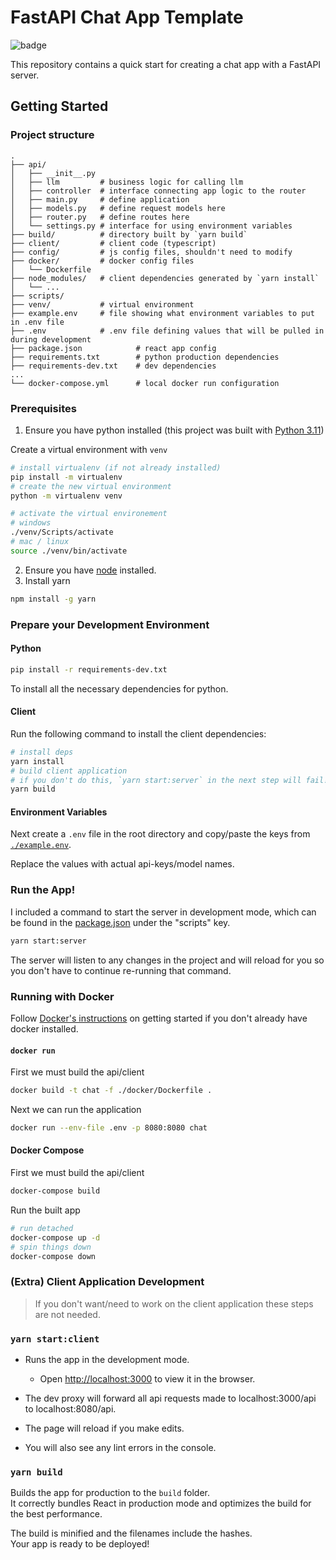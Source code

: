 # FastAPI Chat App Template 
![badge](https://badgen.net/badge/MLE/Tutorial/blue?icon=link)

This repository contains a quick start for creating a chat app with a FastAPI server.

## Getting Started

### Project structure

```
.
├── api/
│   ├── __init__.py
│   ├── llm         # business logic for calling llm
│   ├── controller  # interface connecting app logic to the router
│   ├── main.py     # define application
│   ├── models.py   # define request models here
│   ├── router.py   # define routes here
│   └── settings.py # interface for using environment variables
├── build/          # directory built by `yarn build`
├── client/         # client code (typescript)
├── config/         # js config files, shouldn't need to modify
├── docker/         # docker config files
│   └── Dockerfile
├── node_modules/   # client dependencies generated by `yarn install`
│   └── ...
├── scripts/
├── venv/           # virtual environment
├── example.env     # file showing what environment variables to put in .env file
├── .env            # .env file defining values that will be pulled in during development
├── package.json            # react app config
├── requirements.txt        # python production dependencies
├── requirements-dev.txt    # dev dependencies
...
└── docker-compose.yml      # local docker run configuration

```
 
### Prerequisites
1. Ensure you have python installed (this project was built with [Python 3.11](https://www.python.org/downloads/release/python-3119/))

Create a virtual environment with `venv`
```bash
# install virtualenv (if not already installed)
pip install -m virtualenv
# create the new virtual environment
python -m virtualenv venv

# activate the virtual environement
# windows
./venv/Scripts/activate
# mac / linux
source ./venv/bin/activate
```
2. Ensure you have [node](https://nodejs.org/en/download/package-manager) installed.
3. Install yarn

```bash
npm install -g yarn
```

### Prepare your Development Environment
#### Python
```bash
pip install -r requirements-dev.txt
```

To install all the necessary dependencies for python.

#### Client
Run the following command to install the client dependencies:

```bash
# install deps
yarn install
# build client application
# if you don't do this, `yarn start:server` in the next step will fail!
yarn build
```
#### Environment Variables
Next create a `.env` file in the root directory and copy/paste the keys from [`./example.env`](./example.env). 

Replace the values with actual api-keys/model names.

### Run the App!
I included a command to start the server in development mode, which can be found in the [package.json](./package.json) under the "scripts" key.

```bash
yarn start:server
```

The server will listen to any changes in the project and will reload for you so you don't have to continue re-running that command.

### Running with Docker

Follow [Docker's instructions](https://www.docker.com/get-started/) on getting started if you don't already have docker installed.

#### `docker run`

First we must build the api/client
```bash
docker build -t chat -f ./docker/Dockerfile .
```

Next we can run the application
```bash
docker run --env-file .env -p 8080:8080 chat
```

#### Docker Compose

First we must build the api/client
```bash
docker-compose build
```

Run the built app
```bash
# run detached
docker-compose up -d 
# spin things down
docker-compose down
```

### (Extra) Client Application Development

> If you don't want/need to work on the client application these steps are not needed.

### `yarn start:client`

- Runs the app in the development mode.
    - Open [http://localhost:3000](http://localhost:3000) to view it in the browser.
- The dev proxy will forward all api requests made to localhost:3000/api to localhost:8080/api.

- The page will reload if you make edits.
- You will also see any lint errors in the console.

### `yarn build`

Builds the app for production to the `build` folder.\
It correctly bundles React in production mode and optimizes the build for the best performance.

The build is minified and the filenames include the hashes.\
Your app is ready to be deployed!
